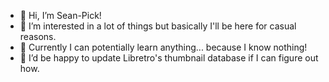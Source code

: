 - 👋 Hi, I’m Sean-Pick!
- 👀 I’m interested in a lot of things but basically I'll be here for casual reasons.
- 🌱 Currently I can potentially learn anything... because I know nothing!
- 💞️ I’d be happy to update Libretro's thumbnail database if I can figure out how.
